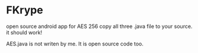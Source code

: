 FKrype
======

open source android app for AES 256
copy all three .java file to your source.
it should work!

AES.java is not writen by me. It is open source code too.
